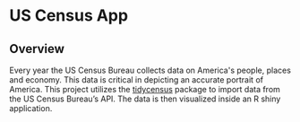 # US Census App

## Overview
Every year the US Census Bureau collects data on America's people, places and economy. This data is critical in depicting an accurate portrait of America. This project utilizes the [tidycensus](https://walker-data.com/tidycensus/index.html) package to import data from the US Census Bureau’s API. 
The data is then visualized inside an R shiny application.

